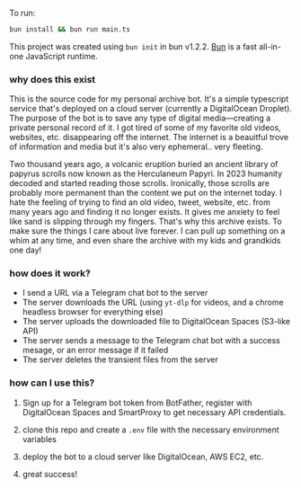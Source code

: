 To run:

```bash
bun install && bun run main.ts
```

This project was created using `bun init` in bun v1.2.2. [Bun](https://bun.sh) is a fast all-in-one JavaScript runtime.

### why does this exist

This is the source code for my personal archive bot. It's a simple typescript service that's deployed on a cloud server (currently a DigitalOcean Droplet). The purpose of the bot is to save any type of digital media—creating a private personal record of it. I got tired of some of my favorite old videos, websites, etc. disappearing off the internet. The internet is a beauitful trove of information and media but it's also very ephemeral.. very fleeting. 

Two thousand years ago, a volcanic eruption buried an ancient library of papyrus scrolls now known as the Herculaneum Papyri. In 2023 humanity decoded and started reading those scrolls. Ironically, those scrolls are probably more permanent than the content we put on the internet today. I hate the feeling of trying to find an old video, tweet, website, etc. from many years ago and finding it no longer exists. It gives me anxiety to feel like sand is slipping through my fingers. That's why this archive exists. To make sure the things I care about live forever. I can pull up something on a whim at any time, and even share the archive with my kids and grandkids one day!

### how does it work?

- I send a URL via a Telegram chat bot to the server
- The server downloads the URL (using `yt-dlp` for videos, and a chrome headless browser for everything else)
- The server uploads the downloaded file to DigitalOcean Spaces (S3-like API)
- The server sends a message to the Telegram chat bot with a success mesage, or an error message if it failed
- The server deletes the transient files from the server

### how can I use this?

1. Sign up for a Telegram bot token from BotFather, register with DigitalOcean Spaces and SmartProxy to get necessary API credentials.

2. clone this repo and create a `.env` file with the necessary environment variables

3. deploy the bot to a cloud server like DigitalOcean, AWS EC2, etc.

4. great success!
